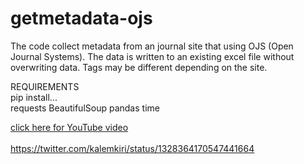 # getmetadata-ojs

The code collect metadata from an journal site that using OJS (Open Journal Systems).
The data is written to an existing excel file without overwriting data.
Tags may be different depending on the site.

REQUIREMENTS <br>
pip install...<br>
requests
BeautifulSoup
pandas
time

<a href="https://www.youtube.com/watch?v=s7v8mIFMFQ0"> click here for YouTube video <br> <br>
https://twitter.com/kalemkiri/status/1328364170547441664
